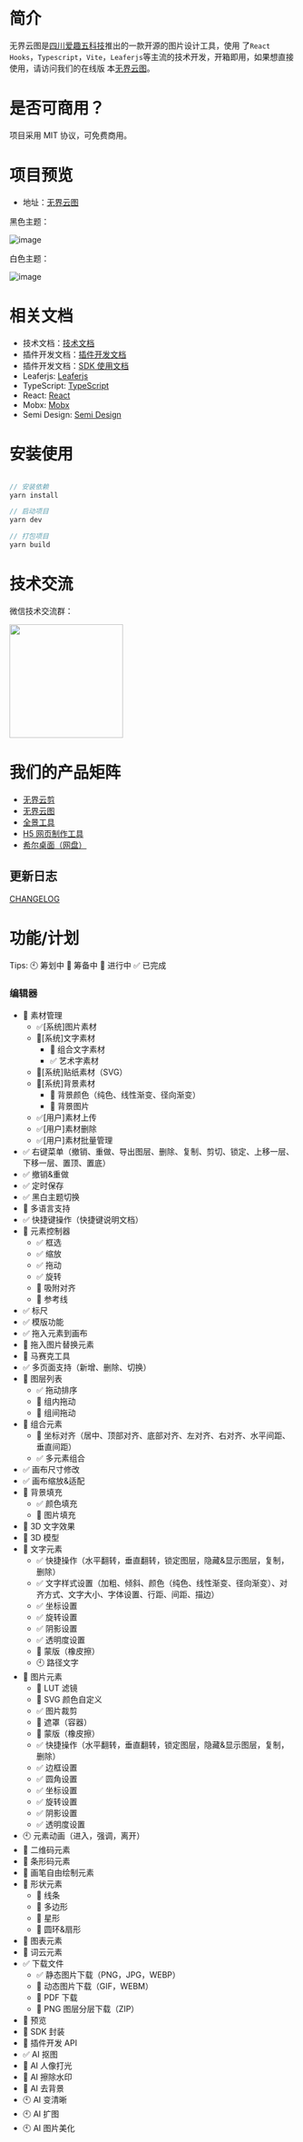 # 简介

无界云图是<a href="https://www.h5ds.com" target="_blank">四川爱趣五科技</a>推出的一款开源的图片设计工具，使用
了`React Hooks`，`Typescript`，`Vite`，`Leaferjs`等主流的技术开发，开箱即用，如果想直接使用，请访问我们的在线版
本<a href="https://image.h5ds.com" target="_blank">无界云图</a>。

# 是否可商用？

项目采用 MIT 协议，可免费商用。

# 项目预览

- 地址：<a href="https://image.h5ds.com" target="_blank">无界云图</a>

黑色主题：

![image](https://cdn.h5ds.com/doc/hdesign-1.png)

白色主题：

![image](https://cdn.h5ds.com/doc/hdesign-2.png)

# 相关文档

- 技术文档：<a href="./doc/技术文档.md" target="_blank">技术文档</a>
- 插件开发文档：<a href="./doc/插件开发文档.md" target="_blank">插件开发文档</a>
- 插件开发文档：<a href="./doc/SDK使用文档.md" target="_blank">SDK 使用文档</a>
- Leaferjs: <a href="https://www.leaferjs.com" target="_blank">Leaferjs</a>
- TypeScript: <a href="https://devblogs.microsoft.com/typescript/" target="_blank">TypeScript</a>
- React: <a href="https://react.dev/" target="_blank">React</a>
- Mobx: <a href="https://cn.mobx.js.org/" target="_blank">Mobx</a>
- Semi Design: <a href="https://semi.design/zh-CN/" target="_blank">Semi Design</a>

# 安装使用

```javascript

// 安装依赖
yarn install

// 启动项目
yarn dev

// 打包项目
yarn build

```

# 技术交流

微信技术交流群：

<img src="https://cdn.h5ds.com/wxq.jpg?t=1" width="200"/>

# 我们的产品矩阵

- <a href="https://video.h5ds.com" target="_blank">无界云剪</a>
- <a href="https://image.h5ds.com" target="_blank">无界云图</a>
- <a href="https://720.h5ds.com" target="_blank">全景工具</a>
- <a href="https://h5.h5ds.com" target="_blank">H5 网页制作工具</a>
- <a href="https://sharezm.com" target="_blank">希尔桌面（网盘）</a>

## 更新日志

[CHANGELOG](./CHANGELOG.md)

# 功能/计划

Tips: 🕙 筹划中 🔲 筹备中 🚧 进行中 ✅ 已完成

### 编辑器

- 🚧 素材管理
  - ✅[系统]图片素材
  - 🚧[系统]文字素材
    - 🚧 组合文字素材
    - ✅ 艺术字素材
  - 🚧[系统]贴纸素材（SVG）
  - 🚧[系统]背景素材
    - 🚧 背景颜色（纯色、线性渐变、径向渐变）
    - 🚧 背景图片
  - ✅[用户]素材上传
  - ✅[用户]素材删除
  - ✅[用户]素材批量管理
- ✅ 右键菜单（撤销、重做、导出图层、删除、复制、剪切、锁定、上移一层、下移一层、置顶、置底）
- ✅ 撤销&重做
- ✅ 定时保存
- ✅ 黑白主题切换
- 🔲 多语言支持
- ✅ 快捷键操作（快捷键说明文档）
- 🚧 元素控制器
  - ✅ 框选
  - ✅ 缩放
  - ✅ 拖动
  - ✅ 旋转
  - 🚧 吸附对齐
  - 🔲 参考线
- ✅ 标尺
- ✅ 模版功能
- ✅ 拖入元素到画布
- 🔲 拖入图片替换元素
- 🔲 马赛克工具
- ✅ 多页面支持（新增、删除、切换）
- 🚧 图层列表
  - ✅ 拖动排序
  - 🚧 组内拖动
  - 🚧 组间拖动
- 🚧 组合元素
  - 🚧 坐标对齐（居中、顶部对齐、底部对齐、左对齐、右对齐、水平间距、垂直间距）
  - ✅ 多元素组合
- ✅ 画布尺寸修改
- ✅ 画布缩放&适配
- 🚧 背景填充
  - ✅ 颜色填充
  - 🚧 图片填充
- 🔲 3D 文字效果
- 🔲 3D 模型
- 🚧 文字元素
  - ✅ 快捷操作（水平翻转，垂直翻转，锁定图层，隐藏&显示图层，复制，删除）
  - ✅ 文字样式设置（加粗、倾斜、颜色（纯色、线性渐变、径向渐变）、对齐方式、文字大小、字体设置、行距、间距、描边）
  - ✅ 坐标设置
  - ✅ 旋转设置
  - ✅ 阴影设置
  - ✅ 透明度设置
  - 🔲 蒙版（橡皮擦）
  - 🕙 路径文字
- 🚧 图片元素
  - 🔲 LUT 滤镜
  - 🚧 SVG 颜色自定义
  - ✅ 图片裁剪
  - 🔲 遮罩（容器）
  - 🔲 蒙版（橡皮擦）
  - ✅ 快捷操作（水平翻转，垂直翻转，锁定图层，隐藏&显示图层，复制，删除）
  - ✅ 边框设置
  - ✅ 圆角设置
  - ✅ 坐标设置
  - ✅ 旋转设置
  - ✅ 阴影设置
  - ✅ 透明度设置
- 🕙 元素动画（进入，强调，离开）
- 🔲 二维码元素
- 🔲 条形码元素
- 🔲 画笔自由绘制元素
- 🔲 形状元素
  - 🔲 线条
  - 🔲 多边形
  - 🔲 星形
  - 🔲 圆环&扇形
- 🔲 图表元素
- 🔲 词云元素
- ✅ 下载文件
  - ✅ 静态图片下载（PNG，JPG，WEBP）
  - 🔲 动态图片下载（GIF，WEBM）
  - 🔲 PDF 下载
  - 🔲 PNG 图层分层下载（ZIP）
- 🔲 预览
- 🔲 SDK 封装
- 🔲 插件开发 API
- ✅ AI 抠图
- 🔲 AI 人像打光
- 🔲 AI 擦除水印
- 🔲 AI 去背景
- 🕙 AI 变清晰
- 🕙 AI 扩图
- 🕙 AI 图片美化
